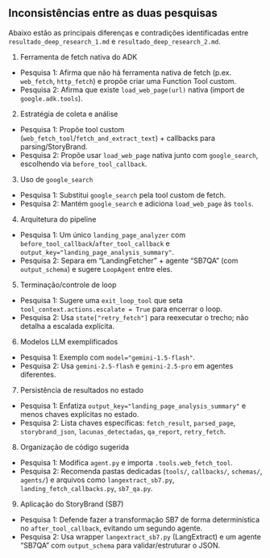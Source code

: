 ## Inconsistências entre as duas pesquisas

Abaixo estão as principais diferenças e contradições identificadas entre `resultado_deep_research_1.md` e `resultado_deep_research_2.md`.

1) Ferramenta de fetch nativa do ADK
- Pesquisa 1: Afirma que não há ferramenta nativa de fetch (p.ex. `web_fetch`, `http_fetch`) e propõe criar uma Function Tool custom.
- Pesquisa 2: Afirma que existe `load_web_page(url)` nativa (import de `google.adk.tools`).

2) Estratégia de coleta e análise
- Pesquisa 1: Propõe tool custom (`web_fetch_tool`/`fetch_and_extract_text`) + callbacks para parsing/StoryBrand.
- Pesquisa 2: Propõe usar `load_web_page` nativa junto com `google_search`, escolhendo via `before_tool_callback`.

3) Uso de `google_search`
- Pesquisa 1: Substitui `google_search` pela tool custom de fetch.
- Pesquisa 2: Mantém `google_search` e adiciona `load_web_page` às `tools`.

4) Arquitetura do pipeline
- Pesquisa 1: Um único `landing_page_analyzer` com `before_tool_callback`/`after_tool_callback` e `output_key="landing_page_analysis_summary"`.
- Pesquisa 2: Separa em “LandingFetcher” + agente “SB7QA” (com `output_schema`) e sugere `LoopAgent` entre eles.

5) Terminação/controle de loop
- Pesquisa 1: Sugere uma `exit_loop_tool` que seta `tool_context.actions.escalate = True` para encerrar o loop.
- Pesquisa 2: Usa `state["retry_fetch"]` para reexecutar o trecho; não detalha a escalada explícita.

6) Modelos LLM exemplificados
- Pesquisa 1: Exemplo com `model="gemini-1.5-flash"`.
- Pesquisa 2: Usa `gemini-2.5-flash` e `gemini-2.5-pro` em agentes diferentes.

7) Persistência de resultados no estado
- Pesquisa 1: Enfatiza `output_key="landing_page_analysis_summary"` e menos chaves explícitas no estado.
- Pesquisa 2: Lista chaves específicas: `fetch_result`, `parsed_page`, `storybrand_json`, `lacunas_detectadas`, `qa_report`, `retry_fetch`.

8) Organização de código sugerida
- Pesquisa 1: Modifica `agent.py` e importa `.tools.web_fetch_tool`.
- Pesquisa 2: Recomenda pastas dedicadas (`tools/`, `callbacks/`, `schemas/`, `agents/`) e arquivos como `langextract_sb7.py`, `landing_fetch_callbacks.py`, `sb7_qa.py`.

9) Aplicação do StoryBrand (SB7)
- Pesquisa 1: Defende fazer a transformação SB7 de forma determinística no `after_tool_callback`, evitando um segundo agente.
- Pesquisa 2: Usa wrapper `langextract_sb7.py` (LangExtract) e um agente “SB7QA” com `output_schema` para validar/estruturar o JSON.

